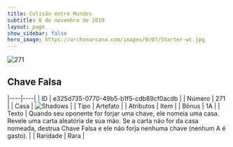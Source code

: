 ```yaml
---
title: Colisão entre Mundos
subtitle: 8 de novembro de 2019
layout: page
show_sidebar: false
hero_image: https://archonarcana.com/images/0/07/Starter-wc.jpg
---
```


![271](https://cdn.keyforgegame.com/media/card_front/pt/452_271_4XF858RWQCHX_pt.png)

## Chave Falsa

|----|----|
| ID | e325d735-0770-49b5-b1f5-cdb89cf0acdb |
| Número | 271 |
| Casa | ![Shadows](https://archonarcana.com/images/thumb/e/ee/Shadows.png/22px-Shadows.png "Sombras") |
| Tipo | Artefato |
| Atributos | Item |
| Bônus | 1A |
| Texto | Quando seu oponente for forjar uma chave, ele nomeia uma casa. Revele uma carta aleatória de sua mão. Se a carta não for da casa nomeada, destrua Chave Falsa e ele não forja nenhuma chave (nenhum A é gasto). |
| Raridade | Rara |

